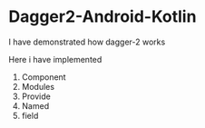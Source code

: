 # Dagger2-Android-Kotlin
I have demonstrated how dagger-2 works 

Here i have implemented 
1. Component
2. Modules
3. Provide
4. Named
5. field
